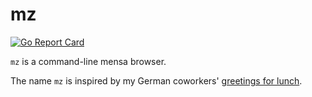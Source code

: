 # mz

[![Go Report Card](https://goreportcard.com/badge/github.com/j0hax/mz)](https://goreportcard.com/report/github.com/j0hax/mz)

`mz` is a command-line mensa browser.

The name `mz` is inspired by my German coworkers' [greetings for lunch](https://de.wikipedia.org/wiki/Mahlzeit#%E2%80%9EMahlzeit%E2%80%9C_als_Gru%C3%9F).
